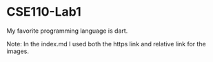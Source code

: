 # CSE110-Lab1
My favorite programming language is dart.

Note: In the index.md I used both the https link and relative link for the images.